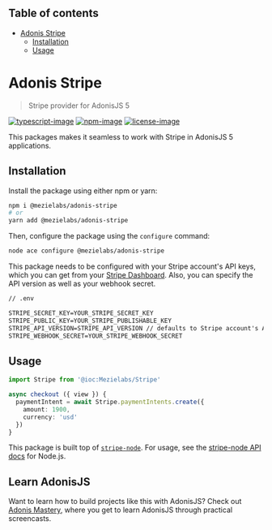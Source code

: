 <!-- START doctoc generated TOC please keep comment here to allow auto update -->
<!-- DON'T EDIT THIS SECTION, INSTEAD RE-RUN doctoc TO UPDATE -->
## Table of contents

- [Adonis Stripe](#adonis-stripe)
  - [Installation](#installation)
  - [Usage](#usage)

<!-- END doctoc generated TOC please keep comment here to allow auto update -->

# Adonis Stripe

> Stripe provider for AdonisJS 5

[![typescript-image]][typescript-url] [![npm-image]][npm-url] [![license-image]][license-url]

This packages makes it seamless to work with Stripe in AdonisJS 5 applications.

## Installation

Install the package using either npm or yarn:

```bash
npm i @mezielabs/adonis-stripe
# or
yarn add @mezielabs/adonis-stripe
```

Then, configure the package using the `configure` command:

```bash
node ace configure @mezielabs/adonis-stripe
```

This package needs to be configured with your Stripe account's API keys, which you can get from your [Stripe Dashboard](https://dashboard.stripe.com/account/apikeys). Also, you can specify the API version as well as your webhook secret.

```txt
// .env

STRIPE_SECRET_KEY=YOUR_STRIPE_SECRET_KEY
STRIPE_PUBLIC_KEY=YOUR_STRIPE_PUBLISHABLE_KEY
STRIPE_API_VERSION=STRIPE_API_VERSION // defaults to Stripe account's API version
STRIPE_WEBHOOK_SECRET=YOUR_STRIPE_WEBHOOK_SECRET
```

## Usage

```ts
import Stripe from '@ioc:Mezielabs/Stripe'

async checkout ({ view }) {
  paymentIntent = await Stripe.paymentIntents.create({
    amount: 1900,
    currency: 'usd'
  })
}
```

This package is built top of [`stripe-node`](https://github.com/stripe/stripe-node). For usage, see the [stripe-node API docs](https://stripe.com/docs/api?lang=node) for Node.js.


## Learn AdonisJS

Want to learn how to build projects like this with AdonisJS? Check out [Adonis Mastery](https://adonismastery.com), where you get to learn AdonisJS through practical screencasts.


[typescript-image]: https://img.shields.io/badge/Typescript-294E80.svg?style=for-the-badge&logo=typescript
[typescript-url]:  "typescript"

[npm-image]: https://img.shields.io/npm/v/adonis-stripe.svg?style=for-the-badge&logo=npm
[npm-url]: https://npmjs.org/package/adonis-stripe "npm"

[license-image]: https://img.shields.io/npm/l/adonis-stripe?color=blueviolet&style=for-the-badge
[license-url]: LICENSE.md "license"
